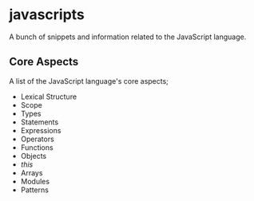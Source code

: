 
#  javascripts
A bunch of snippets and information related to the JavaScript language.

  
##  Core Aspects
A list of the JavaScript language's core aspects;

*	Lexical Structure
*	Scope
*	Types
*	Statements
*	Expressions
*	Operators
*	Functions
*	Objects
*	*this*
*	Arrays
*	Modules
*	Patterns